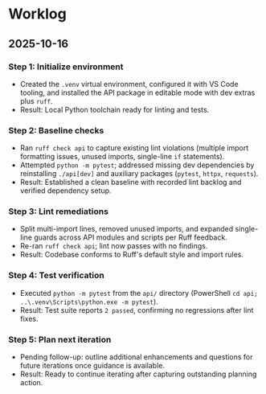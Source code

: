 # Worklog

## 2025-10-16

### Step 1: Initialize environment
- Created the `.venv` virtual environment, configured it with VS Code tooling, and installed the API package in editable mode with dev extras plus `ruff`.
- Result: Local Python toolchain ready for linting and tests.

### Step 2: Baseline checks
- Ran `ruff check api` to capture existing lint violations (multiple import formatting issues, unused imports, single-line `if` statements).
- Attempted `python -m pytest`; addressed missing dev dependencies by reinstalling `./api[dev]` and auxiliary packages (`pytest`, `httpx`, `requests`).
- Result: Established a clean baseline with recorded lint backlog and verified dependency setup.

### Step 3: Lint remediations
- Split multi-import lines, removed unused imports, and expanded single-line guards across API modules and scripts per Ruff feedback.
- Re-ran `ruff check api`; lint now passes with no findings.
- Result: Codebase conforms to Ruff's default style and import rules.

### Step 4: Test verification
- Executed `python -m pytest` from the `api/` directory (PowerShell `cd api; ..\.venv\Scripts\python.exe -m pytest`).
- Result: Test suite reports `2 passed`, confirming no regressions after lint fixes.

### Step 5: Plan next iteration
- Pending follow-up: outline additional enhancements and questions for future iterations once guidance is available.
- Result: Ready to continue iterating after capturing outstanding planning action.

